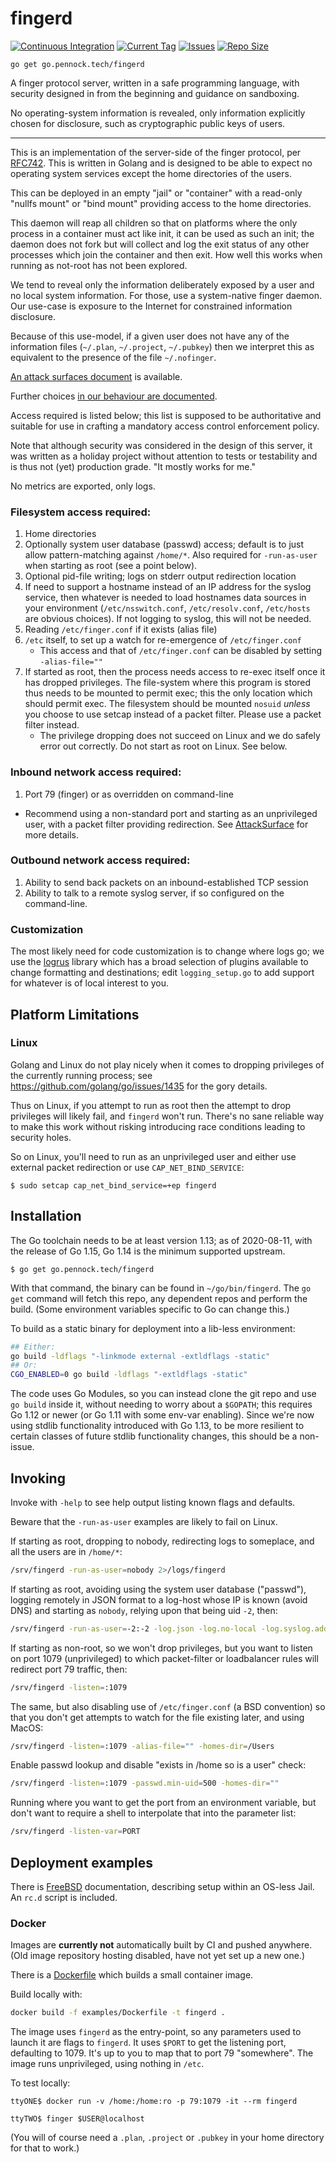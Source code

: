 fingerd
=======

[![Continuous Integration](https://circleci.com/gh/PennockTech/fingerd.svg?style=shield)](https://circleci.com/gh/PennockTech/fingerd/tree/main)
[![Current Tag](https://img.shields.io/github/tag/PennockTech/fingerd.svg)](https://github.com/PennockTech/fingerd/releases)
[![Issues](https://img.shields.io/github/issues/PennockTech/fingerd.svg)](https://github.com/PennockTech/fingerd/issues)
[![Repo Size](https://img.shields.io/github/repo-size/PennockTech/fingerd.svg)](https://github.com/PennockTech/fingerd)

<!--
Need to fix Documentation and coverage testing before move out of version 0.
[![Documentation](https://godoc.org/go.pennock.tech/fingerd?status.svg)](https://godoc.org/go.pennock.tech/fingerd)
-->

`go get go.pennock.tech/fingerd`

A finger protocol server, written in a safe programming language, with
security designed in from the beginning and guidance on sandboxing.

No operating-system information is revealed, only information explicitly
chosen for disclosure, such as cryptographic public keys of users.

---

This is an implementation of the server-side of the finger protocol, per
[RFC742][].  This is written in Golang and is designed to be able to expect no
operating system services except the home directories of the users.

This can be deployed in an empty "jail" or "container" with a read-only
"nullfs mount" or "bind mount" providing access to the home directories.

This daemon will reap all children so that on platforms where the only process
in a container must act like init, it can be used as such an init; the daemon
does not fork but will collect and log the exit status of any other processes
which join the container and then exit.  How well this works when running as
not-root has not been explored.

We tend to reveal only the information deliberately exposed by a user and no
local system information.  For those, use a system-native finger daemon.  Our
use-case is exposure to the Internet for constrained information disclosure.

Because of this use-model, if a given user does not have any of the
information files (`~/.plan`, `~/.project`, `~/.pubkey`) then we interpret
this as equivalent to the presence of the file `~/.nofinger`.

[An attack surfaces document][AttackSurface] is available.

Further choices [in our behaviour are documented](./behavior.md).

Access required is listed below; this list is supposed to be authoritative and
suitable for use in crafting a mandatory access control enforcement policy.

Note that although security was considered in the design of this server, it
was written as a holiday project without attention to tests or testability and
is thus not (yet) production grade.  "It mostly works for me."

No metrics are exported, only logs.


### Filesystem access required:

1. Home directories
2. Optionally system user database (passwd) access; default is to just allow
   pattern-matching against `/home/*`.  Also required for `-run-as-user` when
   starting as root (see a point below).
3. Optional pid-file writing; logs on stderr output redirection location
4. If need to support a hostname instead of an IP address for the syslog
   service, then whatever is needed to load hostnames data sources in your
   environment (`/etc/nsswitch.conf`, `/etc/resolv.conf`, `/etc/hosts` are
   obvious choices).  If not logging to syslog, this will not be needed.
5. Reading `/etc/finger.conf` if it exists (alias file)
6. `/etc` itself, to set up a watch for re-emergence of `/etc/finger.conf`
   + This access and that of `/etc/finger.conf` can be disabled by setting
     `-alias-file=""`
7. If started as root, then the process needs access to re-exec itself once it
   has dropped privileges.  The file-system where this program is stored thus
   needs to be mounted to permit exec; this the only location which should
   permit exec.  The filesystem should be mounted `nosuid` _unless_ you choose
   to use setcap instead of a packet filter.  Please use a packet filter
   instead.
   + The privilege dropping does not succeed on Linux and we do safely error
     out correctly.  Do not start as root on Linux.  See below.

### Inbound network access required:

1. Port 79 (finger) or as overridden on command-line
  * Recommend using a non-standard port and starting as an unprivileged user,
    with a packet filter providing redirection.  See [AttackSurface][] for
    more details.

### Outbound network access required:

1. Ability to send back packets on an inbound-established TCP session
2. Ability to talk to a remote syslog server, if so configured on the
   command-line.

### Customization

The most likely need for code customization is to change where logs go; we use the
[logrus][] library which has a broad selection of plugins available to change
formatting and destinations; edit `logging_setup.go` to add support for
whatever is of local interest to you.

## Platform Limitations

### Linux

Golang and Linux do not play nicely when it comes to dropping privileges of
the currently running process; see <https://github.com/golang/go/issues/1435>
for the gory details.

Thus on Linux, if you attempt to run as root then the attempt to drop
privileges will likely fail, and `fingerd` won't run.  There's no sane
reliable way to make this work without risking introducing race conditions
leading to security holes.

So on Linux, you'll need to run as an unprivileged user and either use
external packet redirection or use `CAP_NET_BIND_SERVICE`:

```console
$ sudo setcap cap_net_bind_service=+ep fingerd
```


## Installation

The Go toolchain needs to be at least version 1.13; as of 2020-08-11, with the
release of Go 1.15, Go 1.14 is the minimum supported upstream.

```console
$ go get go.pennock.tech/fingerd
```

With that command, the binary can be found in `~/go/bin/fingerd`.
The `go get` command will fetch this repo, any dependent repos and perform the
build.  (Some environment variables specific to Go can change this.)

To build as a static binary for deployment into a lib-less environment:

```sh
## Either:
go build -ldflags "-linkmode external -extldflags -static"
## Or:
CGO_ENABLED=0 go build -ldflags "-extldflags -static"
```

The code uses Go Modules, so you can instead clone the git repo and use
`go build` inside it, without needing to worry about a `$GOPATH`; this
requires Go 1.12 or newer (or Go 1.11 with some env-var enabling).
Since we're now using stdlib functionality introduced with Go 1.13,
to be more resilient to certain classes of future stdlib functionality changes,
this should be a non-issue.


## Invoking

Invoke with `-help` to see help output listing known flags and defaults.

Beware that the `-run-as-user` examples are likely to fail on Linux.

If starting as root, dropping to nobody, redirecting logs to someplace, and
all the users are in `/home/*`:

```sh
/srv/fingerd -run-as-user=nobody 2>/logs/fingerd
```

If starting as root, avoiding using the system user database ("passwd"),
logging remotely in JSON format to a log-host whose IP is known (avoid DNS)
and starting as `nobody`, relying upon that being uid `-2`, then:

```sh
/srv/fingerd -run-as-user=-2:-2 -log.json -log.no-local -log.syslog.address=192.0.2.2:514
```

If starting as non-root, so we won't drop privileges, but you want to listen
on port 1079 (unprivileged) to which packet-filter or loadbalancer rules will
redirect port 79 traffic, then:

```sh
/srv/fingerd -listen=:1079
```

The same, but also disabling use of `/etc/finger.conf` (a BSD convention) so
that you don't get attempts to watch for the file existing later, and using
MacOS:

```sh
/srv/fingerd -listen=:1079 -alias-file="" -homes-dir=/Users
```

Enable passwd lookup and disable "exists in /home so is a user" check:

```sh
/srv/fingerd -listen=:1079 -passwd.min-uid=500 -homes-dir=""
```

Running where you want to get the port from an environment variable, but don't
want to require a shell to interpolate that into the parameter list:

```sh
/srv/fingerd -listen-var=PORT
```

## Deployment examples

There is [FreeBSD](./examples/FreeBSD.md) documentation, describing setup
within an OS-less Jail.  An `rc.d` script is included.

### Docker

Images are **currently not** automatically built by CI and pushed anywhere.
(Old image repository hosting disabled, have not yet set up a new one.)

There is a [Dockerfile](./examples/Dockerfile) which builds a small container
image.

Build locally with:

```sh
docker build -f examples/Dockerfile -t fingerd .
```

The image uses `fingerd` as the entry-point, so any parameters used to launch
it are flags to `fingerd`.  It uses `$PORT` to get the listening port,
defaulting to 1079.  It's up to you to map that to port 79 "somewhere".
The image runs unprivileged, using nothing in `/etc`.

To test locally:
```console
ttyONE$ docker run -v /home:/home:ro -p 79:1079 -it --rm fingerd

ttyTWO$ finger $USER@localhost
```

(You will of course need a `.plan`, `.project` or `.pubkey` in your home
directory for that to work.)


[RFC742]: https://tools.ietf.org/html/rfc742 "RFC 742: NAME/FINGER"
[AttackSurface]: ./AttackSurface.md
[logrus]: https://github.com/sirupsen/logrus "logrus: Structured, pluggable logging for Go"
